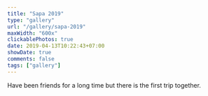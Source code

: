 ```yaml
---
title: "Sapa 2019"
type: "gallery"
url: "/gallery/sapa-2019"
maxWidth: "600x"
clickablePhotos: true
date: 2019-04-13T10:22:43+07:00
showDate: true
comments: false
tags: ["gallery"]
---
```


Have been friends for a long time but there is the first trip together.
